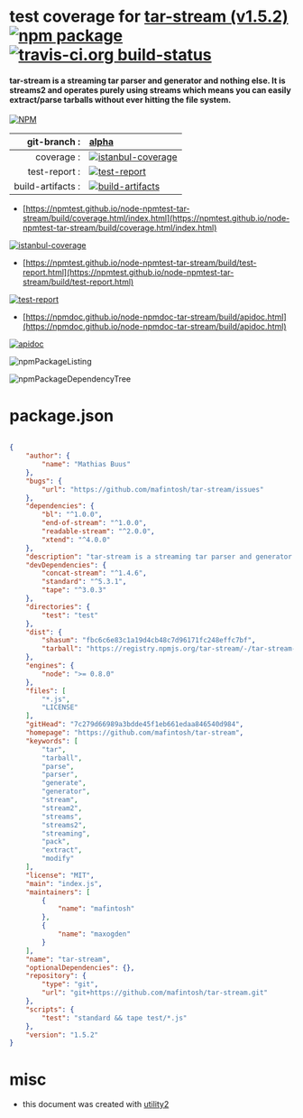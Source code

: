# test coverage for  [tar-stream (v1.5.2)](https://github.com/mafintosh/tar-stream)  [![npm package](https://img.shields.io/npm/v/npmtest-tar-stream.svg?style=flat-square)](https://www.npmjs.org/package/npmtest-tar-stream) [![travis-ci.org build-status](https://api.travis-ci.org/npmtest/node-npmtest-tar-stream.svg)](https://travis-ci.org/npmtest/node-npmtest-tar-stream)
#### tar-stream is a streaming tar parser and generator and nothing else. It is streams2 and operates purely using streams which means you can easily extract/parse tarballs without ever hitting the file system.

[![NPM](https://nodei.co/npm/tar-stream.png?downloads=true&downloadRank=true&stars=true)](https://www.npmjs.com/package/tar-stream)

| git-branch : | [alpha](https://github.com/npmtest/node-npmtest-tar-stream/tree/alpha)|
|--:|:--|
| coverage : | [![istanbul-coverage](https://npmtest.github.io/node-npmtest-tar-stream/build/coverage.badge.svg)](https://npmtest.github.io/node-npmtest-tar-stream/build/coverage.html/index.html)|
| test-report : | [![test-report](https://npmtest.github.io/node-npmtest-tar-stream/build/test-report.badge.svg)](https://npmtest.github.io/node-npmtest-tar-stream/build/test-report.html)|
| build-artifacts : | [![build-artifacts](https://npmtest.github.io/node-npmtest-tar-stream/glyphicons_144_folder_open.png)](https://github.com/npmtest/node-npmtest-tar-stream/tree/gh-pages/build)|

- [https://npmtest.github.io/node-npmtest-tar-stream/build/coverage.html/index.html](https://npmtest.github.io/node-npmtest-tar-stream/build/coverage.html/index.html)

[![istanbul-coverage](https://npmtest.github.io/node-npmtest-tar-stream/build/screenCapture.buildCi.browser.%252Ftmp%252Fbuild%252Fcoverage.lib.html.png)](https://npmtest.github.io/node-npmtest-tar-stream/build/coverage.html/index.html)

- [https://npmtest.github.io/node-npmtest-tar-stream/build/test-report.html](https://npmtest.github.io/node-npmtest-tar-stream/build/test-report.html)

[![test-report](https://npmtest.github.io/node-npmtest-tar-stream/build/screenCapture.buildCi.browser.%252Ftmp%252Fbuild%252Ftest-report.html.png)](https://npmtest.github.io/node-npmtest-tar-stream/build/test-report.html)

- [https://npmdoc.github.io/node-npmdoc-tar-stream/build/apidoc.html](https://npmdoc.github.io/node-npmdoc-tar-stream/build/apidoc.html)

[![apidoc](https://npmdoc.github.io/node-npmdoc-tar-stream/build/screenCapture.buildCi.browser.%252Ftmp%252Fbuild%252Fapidoc.html.png)](https://npmdoc.github.io/node-npmdoc-tar-stream/build/apidoc.html)

![npmPackageListing](https://npmtest.github.io/node-npmtest-tar-stream/build/screenCapture.npmPackageListing.svg)

![npmPackageDependencyTree](https://npmtest.github.io/node-npmtest-tar-stream/build/screenCapture.npmPackageDependencyTree.svg)



# package.json

```json

{
    "author": {
        "name": "Mathias Buus"
    },
    "bugs": {
        "url": "https://github.com/mafintosh/tar-stream/issues"
    },
    "dependencies": {
        "bl": "^1.0.0",
        "end-of-stream": "^1.0.0",
        "readable-stream": "^2.0.0",
        "xtend": "^4.0.0"
    },
    "description": "tar-stream is a streaming tar parser and generator and nothing else. It is streams2 and operates purely using streams which means you can easily extract/parse tarballs without ever hitting the file system.",
    "devDependencies": {
        "concat-stream": "^1.4.6",
        "standard": "^5.3.1",
        "tape": "^3.0.3"
    },
    "directories": {
        "test": "test"
    },
    "dist": {
        "shasum": "fbc6c6e83c1a19d4cb48c7d96171fc248effc7bf",
        "tarball": "https://registry.npmjs.org/tar-stream/-/tar-stream-1.5.2.tgz"
    },
    "engines": {
        "node": ">= 0.8.0"
    },
    "files": [
        "*.js",
        "LICENSE"
    ],
    "gitHead": "7c279d66989a3bdde45f1eb661edaa846540d984",
    "homepage": "https://github.com/mafintosh/tar-stream",
    "keywords": [
        "tar",
        "tarball",
        "parse",
        "parser",
        "generate",
        "generator",
        "stream",
        "stream2",
        "streams",
        "streams2",
        "streaming",
        "pack",
        "extract",
        "modify"
    ],
    "license": "MIT",
    "main": "index.js",
    "maintainers": [
        {
            "name": "mafintosh"
        },
        {
            "name": "maxogden"
        }
    ],
    "name": "tar-stream",
    "optionalDependencies": {},
    "repository": {
        "type": "git",
        "url": "git+https://github.com/mafintosh/tar-stream.git"
    },
    "scripts": {
        "test": "standard && tape test/*.js"
    },
    "version": "1.5.2"
}
```



# misc
- this document was created with [utility2](https://github.com/kaizhu256/node-utility2)
